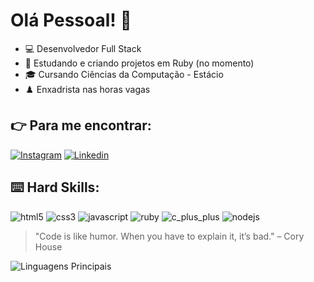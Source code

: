 # Olá Pessoal! :vulcan_salute:

- :computer: Desenvolvedor Full Stack
- :open_book: Estudando e criando projetos em Ruby (no momento)
- :mortar_board: Cursando Ciências da Computação - Estácio
- :chess_pawn: Enxadrista nas horas vagas

## :point_right: Para me encontrar:

[![Instagram](https://img.shields.io/badge/Instagram-E4405F?style=for-the-badge&logo=instagram&logoColor=white)](https://www.instagram.com/vagmendino/)
[![Linkedin](https://img.shields.io/badge/LinkedIn-0077B5?style=for-the-badge&logo=linkedin&logoColor=white)](https://www.linkedin.com/in/vagner-matheus/)

## :keyboard: Hard Skills:

![html5](https://img.shields.io/badge/HTML5-E34F26?style=for-the-badge&logo=html5&logoColor=white)
![css3](https://img.shields.io/badge/CSS3-1572B6?style=for-the-badge&logo=css3&logoColor=white)
![javascript](https://img.shields.io/badge/JavaScript-323330?style=for-the-badge&logo=javascript&logoColor=F7DF1E)
![ruby](https://img.shields.io/badge/Ruby-CC342D?style=for-the-badge&logo=ruby&logoColor=white)
![c_plus_plus](https://img.shields.io/badge/C%2B%2B-00599C?style=for-the-badge&logo=c%2B%2B&logoColor=white)
![nodejs](https://img.shields.io/badge/Node%20js-339933?style=for-the-badge&logo=nodedotjs&logoColor=white)

> "Code is like humor. When you have to explain it, it’s bad." – Cory House

![Linguagens Principais](https://github-readme-stats.vercel.app/api/top-langs/?username=vagnercruz&theme=tokyonight&hide_border=true&custom_title=Principais%20Linguagens)
